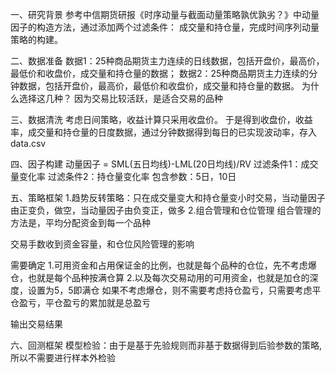 一、研究背景
参考中信期货研报《时序动量与截面动量策略孰优孰劣？》中动量因子的构造方法，通过添加两个过滤条件：
成交量和持仓量，完成时间序列动量策略的构建。

二、数据准备
数据1：25种商品期货主力连续的日线数据，包括开盘价，最高价，最低价和收盘价，成交量和持仓量的数据；
数据2：25种商品期货主力连续的分钟数据，包括开盘价，最高价，最低价和收盘价，成交量和持仓量的数据。
为什么选择这几种？
因为交易比较活跃，是适合交易的品种

三、数据清洗
考虑日间策略，收益计算只采用收盘价。
于是得到收盘价，收益率，成交量和持仓量的日度数据，通过分钟数据得到每日的已实现波动率，存入data.csv

四、因子构建
动量因子 = SML(五日均线)-LML(20日均线)/RV
过滤条件1：成交量变化率
过滤条件2：持仓量变化率
包含参数：5日，10日

五、策略框架
1.趋势反转策略：只在成交量变大和持仓量变小时交易，当动量因子由正变负，做空，当动量因子由负变正，做多
2.组合管理和仓位管理
组合管理的方法是，平均分配资金到每一个品种

交易手数收到资金容量，和仓位风险管理的影响


需要确定
1.可用资金和占用保证金的比例，也就是每个品种的仓位，先不考虑爆仓，也就是每个品种按满仓算
2.以及每次交易动用的可用资金，也就是加仓的深度，设置为5，5即满仓
如果不考虑爆仓，则不需要考虑持仓盈亏，只需要考虑平仓盈亏，平仓盈亏的累加就是总盈亏

输出交易结果

六、回测框架
模型检验：由于是基于先验规则而非基于数据得到后验参数的策略, 所以不需要进行样本外检验
